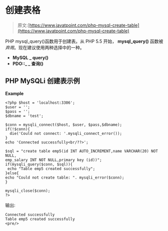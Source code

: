 # 创建表格

> 原文:[https://www.javatpoint.com/php-mysql-create-table](https://www.javatpoint.com/php-mysql-create-table)

PHP mysql_query()函数用于创建表。从 PHP 5.5 开始， **mysql_query()** 函数被*弃用*。现在建议使用两种选择中的一种。

*   **MySQL _ query()**
*   **PDO::_ _ 查询()**

## PHP MySQLi 创建表示例

**Example**

```
<?php $host = 'localhost:3306';
$user = '';
$pass = '';
$dbname = 'test';

$conn = mysqli_connect($host, $user, $pass,$dbname);
if(!$conn){
  die('Could not connect: '.mysqli_connect_error());
}
echo 'Connected successfully<br/??>';

$sql = "create table emp5(id INT AUTO_INCREMENT,name VARCHAR(20) NOT NULL,
emp_salary INT NOT NULL,primary key (id))";
if(mysqli_query($conn, $sql)){
 echo "Table emp5 created successfully";
}else{
echo "Could not create table: ". mysqli_error($conn);
}

mysqli_close($conn);
?>

```

输出:

```
Connected successfully
Table emp5 created successfully
<pre/>
```